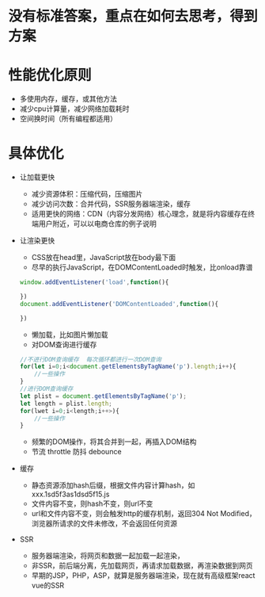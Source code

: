 # 没有标准答案，重点在如何去思考，得到方案

# 性能优化原则
- 多使用内存，缓存，或其他方法
- 减少cpu计算量，减少网络加载耗时
- 空间换时间（所有编程都适用）

# 具体优化
- 让加载更快
    - 减少资源体积：压缩代码，压缩图片
    - 减少访问次数：合并代码，SSR服务器端渲染，缓存
    - 适用更快的网络：CDN（内容分发网络）核心理念，就是将内容缓存在终端用户附近，可以以电商仓库的例子说明

- 让渲染更快
    - CSS放在head里，JavaScript放在body最下面
    - 尽早的执行JavaScript，在DOMContentLoaded时触发，比onload靠谱
    ```js
    window.addEventListener('load',function(){

    })
    document.addEventListener('DOMContentLoaded',function(){

    })
    ```
    - 懒加载，比如图片懒加载
    - 对DOM查询进行缓存
    ```js
    //不进行DOM查询缓存  每次循环都进行一次DOM查询
    for(let i=0;i<document.getElementsByTagName('p').length;i++){
        //一些操作
    }
    //进行DOM查询缓存
    let plist = document.getElementsByTagName('p');
    let length = plist.length;
    for(lwet i=0;i<length;i++>){
        //一些操作
    }
    ```
    - 频繁的DOM操作，将其合并到一起，再插入DOM结构
    - 节流 throttle 防抖 debounce

- 缓存
    - 静态资源添加hash后缀，根据文件内容计算hash，如 xxx.1sd5f3as1dsd5f15.js
    - 文件内容不变，则hash不变，则url不变
    - url和文件内容不变，则会触发http的缓存机制，返回304 Not Modified，浏览器所请求的文件未修改，不会返回任何资源

- SSR
    - 服务器端渲染，将网页和数据一起加载一起渲染，
    - 非SSR，前后端分离，先加载网页，再请求加载数据，再渲染数据到网页
    - 早期的JSP，PHP，ASP，就算是服务器端渲染，现在就有高级框架react vue的SSR